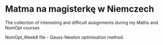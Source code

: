 # Matma na magisterkę w Niemczech
The collection of interesting and difficult assignments during my Maths and NumOpt courses

NumOpt_Week8 file - Gauss-Newton optimisation method.
